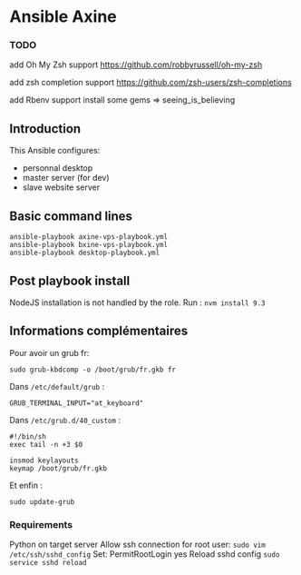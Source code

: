 # Ansible Axine

### TODO
add Oh My Zsh support
https://github.com/robbyrussell/oh-my-zsh

add zsh completion support
https://github.com/zsh-users/zsh-completions

add Rbenv support
install some gems => seeing_is_believing

## Introduction
This Ansible configures:

- personnal desktop
- master server (for dev)
- slave website server 

## Basic command lines
````
ansible-playbook axine-vps-playbook.yml
ansible-playbook bxine-vps-playbook.yml
ansible-playbook desktop-playbook.yml
````

## Post playbook install
NodeJS installation is not handled by the role.
Run : `nvm install 9.3`

## Informations complémentaires
Pour avoir un grub fr:

`sudo grub-kbdcomp -o /boot/grub/fr.gkb fr`

Dans `/etc/default/grub` :

`GRUB_TERMINAL_INPUT="at_keyboard"`

Dans `/etc/grub.d/40_custom` :

````
#!/bin/sh
exec tail -n +3 $0

insmod keylayouts
keymap /boot/grub/fr.gkb
````

Et enfin :

`sudo update-grub`

### Requirements
Python on target server
Allow ssh connection for root user:
`sudo vim /etc/ssh/sshd_config`
Set: PermitRootLogin yes
Reload sshd config
`sudo service sshd reload`